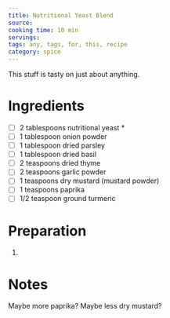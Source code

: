 ```yaml
---
title: Nutritional Yeast Blend
source: 
cooking time: 10 min
servings:
tags: any, tags, for, this, recipe
category: spice
---
```


This stuff is tasty on just about anything.

Ingredients
===========

* [ ] 2 tablespoons nutritional yeast *
* [ ] 1 tablespoon onion powder
* [ ] 1 tablespoon dried parsley
* [ ] 1 tablespoon dried basil
* [ ] 2 teaspoons dried thyme
* [ ] 2 teaspoons garlic powder
* [ ] 1 teaspoons dry mustard (mustard powder)
* [ ] 1 teaspoons paprika
* [ ] 1/2 teaspoon ground turmeric

Preparation
===========
1.

Notes
=====

Maybe more paprika? Maybe less dry mustard?
